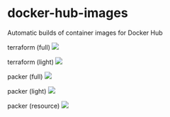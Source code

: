 # docker-hub-images
Automatic builds of container images for Docker Hub

terraform (full) [![](https://badge.imagelayers.io/timfallmk/terraform:latest.svg)](https://imagelayers.io/?images=timfallmk/terraform:latest 'Get your own badge on imagelayers.io')

terraform (light)
[![](https://badge.imagelayers.io/timfallmk/terraform:light.svg)](https://imagelayers.io/?images=timfallmk/terraform:light 'Get your own badge on imagelayers.io')

packer (full)
[![](https://badge.imagelayers.io/timfallmk/packer-auto:build.svg)](https://imagelayers.io/?images=timfallmk/packer-auto:build 'Get your own badge on imagelayers.io')

packer (light)
[![](https://badge.imagelayers.io/timfallmk/packer-auto:light.svg)](https://imagelayers.io/?images=timfallmk/packer-auto:light 'Get your own badge on imagelayers.io')

packer (resource)
[![](https://badge.imagelayers.io/timfallmk/packer-auto:resource.svg)](https://imagelayers.io/?images=timfallmk/packer-auto:resource 'Get your own badge on imagelayers.io')